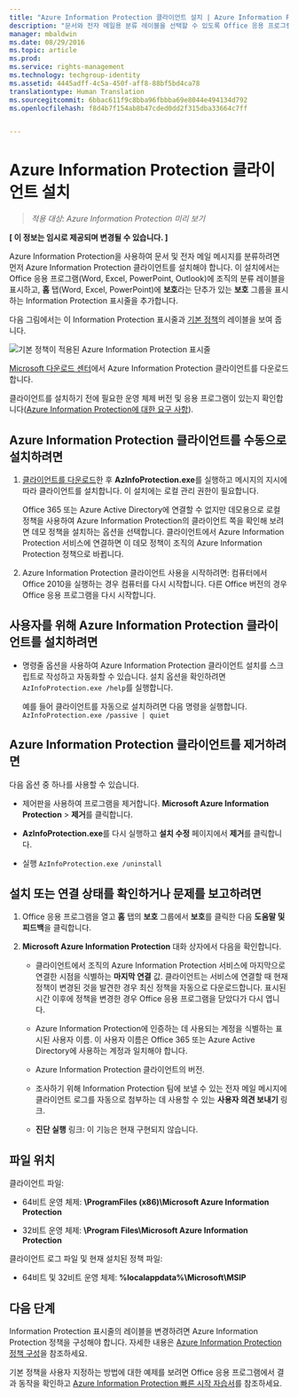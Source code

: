 ```yaml
---
title: "Azure Information Protection 클라이언트 설치 | Azure Information Protection"
description: "문서와 전자 메일용 분류 레이블을 선택할 수 있도록 Office 응용 프로그램에 Information Protection 표시줄을 추가하는 클라이언트를 설치하는 지침을 제공합니다."
manager: mbaldwin
ms.date: 08/29/2016
ms.topic: article
ms.prod: 
ms.service: rights-management
ms.technology: techgroup-identity
ms.assetid: 4445adff-4c5a-450f-aff8-88bf5bd4ca78
translationtype: Human Translation
ms.sourcegitcommit: 6bbac611f9c8bba96fbbba69e8044e494134d792
ms.openlocfilehash: f8d4b7f154ab8b47cded0dd2f315dba33664c7ff


---
```


# Azure Information Protection 클라이언트 설치

>*적용 대상: Azure Information Protection 미리 보기*

**[ 이 정보는 임시로 제공되며 변경될 수 있습니다. ]**

Azure Information Protection을 사용하여 문서 및 전자 메일 메시지를 분류하려면 먼저 Azure Information Protection 클라이언트를 설치해야 합니다. 이 설치에서는 Office 응용 프로그램(Word, Excel, PowerPoint, Outlook)에 조직의 분류 레이블을 표시하고, **홈** 탭(Word, Excel, PowerPoint)에 **보호**라는 단추가 있는 **보호** 그룹을 표시하는 Information Protection 표시줄을 추가합니다.

다음 그림에서는 이 Information Protection 표시줄과 [기본 정책](configure-policy-default.md)의 레이블을 보여 줍니다.

![기본 정책이 적용된 Azure Information Protection 표시줄](../media/info-protect-bar-default.png)

[Microsoft 다운로드 센터](https://www.microsoft.com/en-us/download/details.aspx?id=53018)에서 Azure Information Protection 클라이언트를 다운로드합니다.

클라이언트를 설치하기 전에 필요한 운영 체제 버전 및 응용 프로그램이 있는지 확인합니다([Azure Information Protection에 대한 요구 사항](requirements-azure-infoprotect.md)).


## Azure Information Protection 클라이언트를 수동으로 설치하려면

1. [클라이언트를 다운로드](https://www.microsoft.com/en-us/download/details.aspx?id=53018)한 후 **AzInfoProtection.exe**를 실행하고 메시지의 지시에 따라 클라이언트를 설치합니다. 이 설치에는 로컬 관리 권한이 필요합니다.

    Office 365 또는 Azure Active Directory에 연결할 수 없지만 데모용으로 로컬 정책을 사용하여 Azure Information Protection의 클라이언트 쪽을 확인해 보려면 데모 정책을 설치하는 옵션을 선택합니다. 클라이언트에서 Azure Information Protection 서비스에 연결하면 이 데모 정책이 조직의 Azure Information Protection 정책으로 바뀝니다. 

2. Azure Information Protection 클라이언트 사용을 시작하려면: 컴퓨터에서 Office 2010을 실행하는 경우 컴퓨터를 다시 시작합니다. 다른 Office 버전의 경우 Office 응용 프로그램을 다시 시작합니다.

## 사용자를 위해 Azure Information Protection 클라이언트를 설치하려면

- 명령줄 옵션을 사용하여 Azure Information Protection 클라이언트 설치를 스크립트로 작성하고 자동화할 수 있습니다. 설치 옵션을 확인하려면 `AzInfoProtection.exe /help`를 실행합니다.

    예를 들어 클라이언트를 자동으로 설치하려면 다음 명령을 실행합니다. `AzInfoProtection.exe /passive | quiet`


## Azure Information Protection 클라이언트를 제거하려면

다음 옵션 중 하나를 사용할 수 있습니다.

- 제어판을 사용하여 프로그램을 제거합니다. **Microsoft Azure Information Protection** > **제거**를 클릭합니다.

- **AzInfoProtection.exe**를 다시 실행하고 **설치 수정** 페이지에서 **제거**를 클릭합니다. 

- 실행 `AzInfoProtection.exe /uninstall`


## 설치 또는 연결 상태를 확인하거나 문제를 보고하려면

1. Office 응용 프로그램을 열고 **홈** 탭의 **보호** 그룹에서 **보호**를 클릭한 다음 **도움말 및 피드백**을 클릭합니다.

2. **Microsoft Azure Information Protection** 대화 상자에서 다음을 확인합니다.

    - 클라이언트에서 조직의 Azure Information Protection 서비스에 마지막으로 연결한 시점을 식별하는 **마지막 연결** 값. 클라이언트는 서비스에 연결할 때 현재 정책이 변경된 것을 발견한 경우 최신 정책을 자동으로 다운로드합니다. 표시된 시간 이후에 정책을 변경한 경우 Office 응용 프로그램을 닫았다가 다시 엽니다.

    - Azure Information Protection에 인증하는 데 사용되는 계정을 식별하는 표시된 사용자 이름. 이 사용자 이름은 Office 365 또는 Azure Active Directory에 사용하는 계정과 일치해야 합니다.

    - Azure Information Protection 클라이언트의 버전.

    - 조사하기 위해 Information Protection 팀에 보낼 수 있는 전자 메일 메시지에 클라이언트 로그를 자동으로 첨부하는 데 사용할 수 있는 **사용자 의견 보내기** 링크.

    - **진단 실행** 링크: 이 기능은 현재 구현되지 않습니다.

## 파일 위치

클라이언트 파일:   

- 64비트 운영 체제: **\ProgramFiles (x86)\Microsoft Azure Information Protection**

- 32비트 운영 체제: **\Program Files\Microsoft Azure Information Protection**

클라이언트 로그 파일 및 현재 설치된 정책 파일:

- 64비트 및 32비트 운영 체제: **%localappdata%\Microsoft\MSIP**


## 다음 단계

Information Protection 표시줄의 레이블을 변경하려면 Azure Information Protection 정책을 구성해야 합니다. 자세한 내용은 [Azure Information Protection 정책 구성](configure-policy.md)을 참조하세요.

기본 정책을 사용자 지정하는 방법에 대한 예제를 보려면 Office 응용 프로그램에서 결과 동작을 확인하고 [Azure Information Protection 빠른 시작 자습서](infoprotect-quick-start-tutorial.md)를 참조하세요. 



<!--HONumber=Sep16_HO1-->


